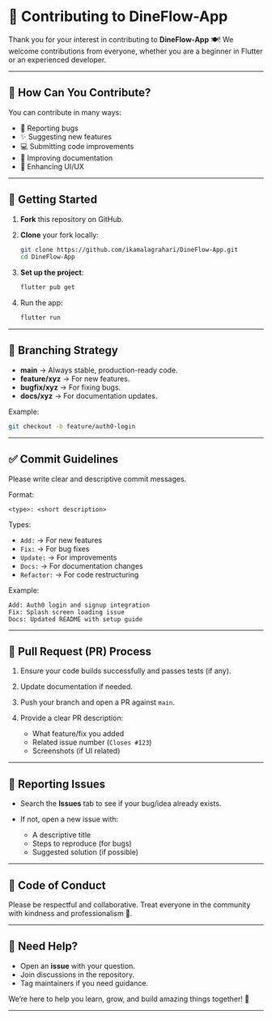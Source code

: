# 🤝 Contributing to DineFlow-App

Thank you for your interest in contributing to **DineFlow-App** 🍽️!
We welcome contributions from everyone, whether you are a beginner in Flutter or an experienced developer.

---

## 📌 How Can You Contribute?

You can contribute in many ways:

* 🐞 Reporting bugs
* ✨ Suggesting new features
* 💻 Submitting code improvements
* 📝 Improving documentation
* 🎨 Enhancing UI/UX

---

## 🚀 Getting Started

1. **Fork** this repository on GitHub.
2. **Clone** your fork locally:

   ```bash
   git clone https://github.com/ikamalagrahari/DineFlow-App.git
   cd DineFlow-App
   ```
3. **Set up the project**:

   ```bash
   flutter pub get
   ```
4. Run the app:

   ```bash
   flutter run
   ```

---

## 🌿 Branching Strategy

* **main** → Always stable, production-ready code.
* **feature/xyz** → For new features.
* **bugfix/xyz** → For fixing bugs.
* **docs/xyz** → For documentation updates.

Example:

```bash
git checkout -b feature/auth0-login
```

---

## ✅ Commit Guidelines

Please write clear and descriptive commit messages.

Format:

```
<type>: <short description>
```

Types:

* `Add:` → For new features
* `Fix:` → For bug fixes
* `Update:` → For improvements
* `Docs:` → For documentation changes
* `Refactor:` → For code restructuring

Example:

```
Add: Auth0 login and signup integration
Fix: Splash screen loading issue
Docs: Updated README with setup guide
```

---

## 🔀 Pull Request (PR) Process

1. Ensure your code builds successfully and passes tests (if any).
2. Update documentation if needed.
3. Push your branch and open a PR against `main`.
4. Provide a clear PR description:

   * What feature/fix you added
   * Related issue number (`Closes #123`)
   * Screenshots (if UI related)

---

## 🐛 Reporting Issues

* Search the **Issues** tab to see if your bug/idea already exists.
* If not, open a new issue with:

  * A descriptive title
  * Steps to reproduce (for bugs)
  * Suggested solution (if possible)

---

## 📜 Code of Conduct

Please be respectful and collaborative. Treat everyone in the community with kindness and professionalism 💙.

---

## 🙌 Need Help?

* Open an **issue** with your question.
* Join discussions in the repository.
* Tag maintainers if you need guidance.

We’re here to help you learn, grow, and build amazing things together! 🚀

---
